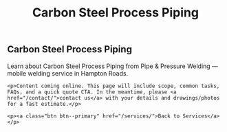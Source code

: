 ﻿---
layout: kmw_base
title: Carbon Steel Process Piping
permalink: /services/pipe-pressure/process-pipe/
seo_description: Learn about Carbon Steel Process Piping from Pipe & Pressure Welding — mobile welding service in Hampton Roads.
---

<section class="section">
  <div class="container">
    <h1>Carbon Steel Process Piping</h1>
    <p class="lead">Learn about Carbon Steel Process Piping from Pipe & Pressure Welding — mobile welding service in Hampton Roads.</p>

    <p>Content coming online. This page will include scope, common tasks, FAQs, and a quick quote CTA. In the meantime, please <a href="/contact/">contact us</a> with your details and drawings/photos for a fast estimate.</p>

    <p><a class="btn btn--primary" href="/services/">Back to Services</a></p>
  </div>
</section>
